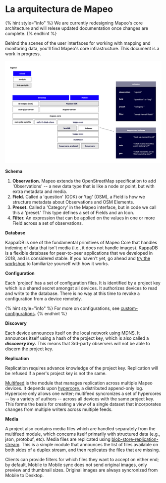 # La arquitectura de Mapeo

{% hint style="info" %}
We are currently redesigning Mapeo's core architecture and will relese updated documentation once changes are complete.
{% endhint %}

Behind the scenes of the user interfaces for working with mapping and monitoring data, you'll find Mapeo's core infrastructure. This document is a work in progress.

[![Architecture Diagram September, 2020](https://github.com/digidem/mapeo-docs/raw/master/.gitbook/assets/frame-1-3-.png)](https://github.com/digidem/mapeo-docs/blob/master/.gitbook/assets/frame-1-3-.png)

**Schema**

1. **Observation.** Mapeo extends the OpenStreetMap specification to add 'Observations' -- a new data type that is like a node or point, but with extra metadata and media.
2. **Field.** Called a 'question' (ODK) or 'tag' (OSM), a Field is how we structure metadata about Observations and OSM Elements.
3. **Preset.** Called a 'Category' in the Mapeo interface, but in code we call this a 'preset.' This type defines a set of Fields and an Icon.
4. **Filter.** An expression that can be applied on the values in one or more Field across a set of observations.

**Database**

KappaDB is one of the fundamental primitives of Mapeo Core that handles indexing of data that isn't media (i.e., it does not handle images). KappaDB is a flexible database for peer-to-peer applications that we developed in 2018, and is considered stable. If you haven't yet, go ahead and [try the workshop](https://github.com/kappa-db/workshop) to familiarize yourself with how it works.

**Configuration**

Each 'project' has a set of configuration files. It is identified by a project key which is a shared secret amongst all devices. It authorizes devices to read and write to the database. There is no way at this time to revoke a configuration from a device remotely.&#x20;

{% hint style="info" %}
For more on configurations, see [custom-configurations](../guia-de-referencia-completa/customization-options/custom-configurations/ "mention").
{% endhint %}

**Discovery**

Each device announces itself on the local network using MDNS. It announces itself using a hash of the project key, which is also called a _**discovery key**_**.** This means that 3rd-party observers will not be able to discern the project key.

**Replication**

Replication requires advance knowledge of the project key. Replication will be refused if a peer's project key is not the same.

[Multifeed](https://github.com/kappa-db/multifeed) is the module that manages replication across multiple Mapeo devices. It depends upon [hypercore](https://github.com/mafintosh/hypercore), a distributed append-only log. Hypercore only allows one writer; multifeed syncronizes a set of hypercores -- by a variety of authors -- across all devices with the same project key. This forms the basis for creating a view of a single dataset that incorporates changes from multiple writers across multiple feeds.

**Media**

A project also contains media files which are handled separately from the multifeed module, which concerns itself primarily with structured data (e.g., json, protobuf, etc). Media files are replicated using [blob-store-replication-stream](https://npmjs.com/blob-store-replication-stream). This is a simple module that announces the list of files available on both sides of a duplex stream, and then replicates the files that are missing.

Clients can provide filters for which files they want to accept on either end; by default, Mobile to Mobile sync does not send original images, only preview and thumbnail sizes. Original images are always syncronized from Mobile to Desktop.
